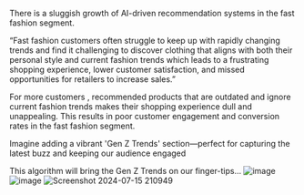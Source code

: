 There is a sluggish growth of AI-driven recommendation systems  in the fast fashion segment.

“Fast fashion customers often struggle to keep up with rapidly changing trends and find it challenging to discover clothing that aligns with both their personal style and current fashion trends which leads to a frustrating shopping experience, lower customer satisfaction, and missed opportunities for retailers to increase sales.”

For more customers , recommended  products that are outdated and ignore current fashion trends makes their shopping experience dull and unappealing. This results in poor customer engagement and conversion rates in the fast fashion segment.

Imagine adding a vibrant 'Gen Z Trends' section—perfect for capturing the latest buzz and keeping our audience engaged

This algorithm will bring the Gen Z Trends on our finger-tips…
![image](https://github.com/user-attachments/assets/296c1ce9-a866-49fa-8e76-b428f79362cc)
![image](https://github.com/user-attachments/assets/c3797658-0b1d-4ba8-8423-b63a7fe91c02)
![Screenshot 2024-07-15 210949](https://github.com/user-attachments/assets/d096cf14-b54c-4efc-aec5-961c9c961548)
